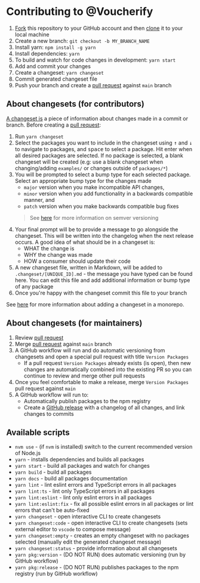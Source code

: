 # Contributing to @Voucherify

1. [Fork](https://help.github.com/articles/fork-a-repo/) this repository to your GitHub account and then [clone](https://help.github.com/articles/cloning-a-repository/) it to your local machine
2. Create a new branch: `git checkout -b MY_BRANCH_NAME`
3. Install yarn: `npm install -g yarn`
4. Install dependencies: `yarn`
5. To build and watch for code changes in development: `yarn start`
6. Add and commit your changes
7. Create a changeset: `yarn changeset`
8. Commit generated changeset file
9. Push your branch and create a [pull request](https://docs.github.com/en/free-pro-team@latest/github/collaborating-with-issues-and-pull-requests/creating-a-pull-request-from-a-fork) against `main` branch

## About changesets (for contributors)

[A changeset is](https://github.com/atlassian/changesets/blob/master/docs/adding-a-changeset.md#what-is-a-changeset) a piece of information about changes made in a commit or branch. Before creating a [pull request](https://docs.github.com/en/free-pro-team@latest/github/collaborating-with-issues-and-pull-requests/creating-a-pull-request-from-a-fork):

1. Run `yarn changeset`
2. Select the packages you want to include in the changeset using <kbd>↑</kbd> and <kbd>↓</kbd> to navigate to packages, and <kbd>space</kbd> to select a package. Hit enter when all desired packages are selected. If no package is selected, a blank changeset will be created (e.g: use a blank changeset when changing/adding `examples/` or changes outside of `packages/*`)
3. You will be prompted to select a bump type for each selected package. Select an appropriate bump type for the changes made
	- `major` version when you make incompatible API changes,
	- `minor` version when you add functionality in a backwards compatible manner, and
	- `patch` version when you make backwards compatible bug fixes
	> See [here](https://semver.org/) for more information on semver versioning
4. Your final prompt will be to provide a message to go alongside the changeset. This will be written into the changelog when the next release occurs. A good idea of what should be in a changeset is:
	- WHAT the change is
	- WHY the change was made
	- HOW a consumer should update their code
5. A new changeset file, written in Markdown, will be added to `.changeset/[UNIQUE_ID].md` - the message you have typed can be found here. You can edit this file and add additional information or bump type of any package
6. Once you're happy with the changeset commit this file to your branch

See [here](https://github.com/atlassian/changesets/blob/master/docs/adding-a-changeset.md#i-am-in-a-multi-package-repository-a-mono-repo) for more information about adding a changeset in a monorepo.

## About changesets (for maintainers)

1. Review [pull request](https://docs.github.com/en/free-pro-team@latest/github/collaborating-with-issues-and-pull-requests/creating-a-pull-request-from-a-fork)
2. Merge [pull request](https://docs.github.com/en/free-pro-team@latest/github/collaborating-with-issues-and-pull-requests/creating-a-pull-request-from-a-fork) against `main` branch
3. A GitHub workflow will run and do automatic versioning from changesets and open a special pull request with title `Version Packages`
	- If a pull request `Version Packages` already exists (is open), then new changes are automatically combined into the existing PR so you can continue to review and merge other pull requests
4. Once you feel comfortable to make a release, merge `Version Packages` pull request against `main`
5. A GitHub workflow will run to:
	- Automatically publish packages to the npm registry
	- Create a [GitHub release](https://docs.github.com/en/free-pro-team@latest/github/administering-a-repository/about-releases) with a changelog of all changes, and link changes to commits

## Available scripts

- `nvm use` - (if `nvm` is installed) switch to the current recommended version of Node.js
- `yarn` - installs dependencies and builds all packages
- `yarn start` - build all packages and watch for changes
- `yarn build` - build all packages
- `yarn docs` - build all packages documentation
- `yarn lint` - lint eslint errors and TypeScript errors in all packages
- `yarn lint:ts` - lint only TypeScript errors in all packages
- `yarn lint:eslint` - lint only eslint errors in all packages
- `yarn lint:eslint:fix` - fix all possible eslint errors in all packages or lint errors that can't be auto-fixed
- `yarn changeset` - open interactive CLI to create changesets
- `yarn changeset:code` - open interactive CLI to create changesets (sets external editor to `vscode` to compose message)
- `yarn changeset:empty` - creates an empty changeset with no packages selected (manually edit the generated changeset message)
- `yarn changeset:status` - provide information about all changesets
- `yarn pkg:version` - (DO NOT RUN) does automatic versioning (run by GitHub workflow)
- `yarn pkg:release` - (DO NOT RUN) publishes packages to the npm registry (run by GitHub workflow)
